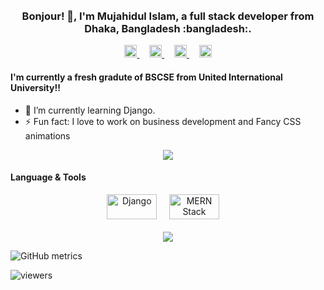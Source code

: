 

<div align = "center" > 
  <br>
  <br>
  <h3>
  <b> Bonjour! 👋, I'm Mujahidul Islam, a full stack developer from Dhaka, Bangladesh :bangladesh:.    </b> </h3>

   <a target="_blank" href="https://accounts.google.com/ServiceLogin?service=mail&passive=true&Email=example@gmail.com&continue=https://mail.google.com/mail/u/example@gmail.com/?view=cm%26fs=1%26to=mislam171020@bscse.uiu.ac.bd%26su=SUBJECT%26body=BODY%26">
        <img src="https://image.flaticon.com/icons/svg/1936/1936345.svg" width="20px">
      </a>
       &nbsp; &nbsp;
      <a target="_blank" href="https://www.facebook.com/ShawonUIUCSE/">
        <img src="https://image.flaticon.com/icons/svg/725/725289.svg" width="20px">
      </a>
      &nbsp; &nbsp;
      <a target="_blank" href="https://www.linkedin.com/in/mujahidulislam20/">
        <img src="https://image.flaticon.com/icons/svg/725/725337.svg" width="20px">
      </a>
      &nbsp; &nbsp;
      <a target="_blank" href="https://discord.gg/b2WKrgQjMU">
        <img src="https://image.flaticon.com/icons/svg/356/356060.svg" width="20px">
      </a>  
      
  </div>


#### I'm currently a fresh gradute of BSCSE from United International University!!

- 🌱 I’m currently learning Django.
- ⚡ Fun fact: I love to work on business development and Fancy CSS animations


<div align="center">  
   <image src="https://github-readme-stats.vercel.app/api?username=mujahid20&show_icons=true&theme=tokyonight"> 
</div>
  
#### Language & Tools
  
 <div align="center"> 
   <img alt="Django"  width="80px" height="40px" src="https://raw.githubusercontent.com/mujahid20/mujahid20/master/logo/django-posi.svg" /> &nbsp; &nbsp;
   <img alt="MERN Stack"  width="80px" height="40px" src="https://raw.githubusercontent.com/mujahid20/mujahid20/master/logo/MERN-logo.png" /> &nbsp; &nbsp;
   <br> <br>
   <image src="https://github-readme-stats.vercel.app/api/top-langs/?username=mujahid20&show_icons=true&theme=tokyonight"> 
     
     
       
</div>


![GitHub metrics](https://metrics.lecoq.io/mujahid20)
  
![viewers](https://komarev.com/ghpvc/?username=mujahid20&color=blueviolet)

